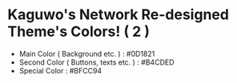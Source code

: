 # Kaguwo's Network Re-designed Theme's Colors! ( 2 )

- Main Color ( Background etc. ) : #0D1821
- Second Color ( Buttons, texts etc. ) : #B4CDED
- Special Color : #BFCC94
